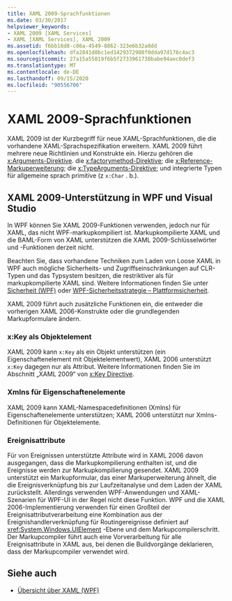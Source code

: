 ```yaml
---
title: XAML 2009-Sprachfunktionen
ms.date: 03/30/2017
helpviewer_keywords:
- XAML 2009 [XAML Services]
- XAML [XAML Services], XAML 2009
ms.assetid: f6bb18d8-c86a-4549-8862-323e6b32a8dd
ms.openlocfilehash: dfa2841d8bc1ed1429372908f0dda97d178c4ac3
ms.sourcegitcommit: 27a15a55019f6b5f2733961738babe94aec0def3
ms.translationtype: MT
ms.contentlocale: de-DE
ms.lasthandoff: 09/15/2020
ms.locfileid: "90556706"
---
```

# <a name="xaml-2009-language-features"></a>XAML 2009-Sprachfunktionen
XAML 2009 ist der Kurzbegriff für neue XAML-Sprachfunktionen, die die vorhandene XAML-Sprachspezifikation erweitern. XAML 2009 führt mehrere neue Richtlinien und Konstrukte ein. Hierzu gehören die [x:Arguments-Direktive](xarguments-directive.md). die [x:factorymethod-Direktive](xfactorymethod-directive.md); die [x:Reference-Markuperweiterung](xreference-markup-extension.md); die [x:TypeArguments-Direktive](xtypearguments-directive.md); und integrierte Typen für allgemeine sprach primitive (z `x:Char` . b.).

## <a name="xaml-2009-support-in-wpf-and-visual-studio"></a>XAML 2009-Unterstützung in WPF und Visual Studio

In WPF können Sie XAML 2009-Funktionen verwenden, jedoch nur für XAML, das nicht WPF-markupkompiliert ist. Markupkompilierte XAML und die BAML-Form von XAML unterstützen die XAML 2009-Schlüsselwörter und -Funktionen derzeit nicht.

Beachten Sie, dass vorhandene Techniken zum Laden von Loose XAML in WPF auch mögliche Sicherheits- und Zugriffseinschränkungen auf CLR-Typen und das Typsystem besitzen, die restriktiver als für markupkompilierte XAML sind. Weitere Informationen finden Sie unter [Sicherheit (WPF)](/dotnet/desktop/wpf/security-wpf) oder [WPF-Sicherheitsstrategie – Plattformsicherheit](/dotnet/desktop/wpf/wpf-security-strategy-platform-security).

XAML 2009 führt auch zusätzliche Funktionen ein, die entweder die vorherigen XAML 2006-Konstrukte oder die grundlegenden Markupformulare ändern.

### <a name="xkey-as-an-object-element"></a>x:Key als Objektelement

XAML 2009 kann `x:Key` als ein Objekt unterstützen (ein Eigenschaftenelement mit Objektelementwert), XAML 2006 unterstützt `x:Key` dagegen nur als Attribut. Weitere Informationen finden Sie im Abschnitt „XAML 2009“ von [x:Key Directive](xkey-directive.md).

### <a name="xmlns-on-property-elements"></a>Xmlns für Eigenschaftenelemente

XAML 2009 kann XAML-Namespacedefinitionen (Xmlns) für Eigenschaftenelemente unterstützen; XAML 2006 unterstützt nur Xmlns-Definitionen für Objektelemente.

### <a name="event-attributes"></a>Ereignisattribute

Für von Ereignissen unterstützte Attribute wird in XAML 2006 davon ausgegangen, dass die Markupkompilierung enthalten ist, und die Ereignisse werden zur Markupkompilierung gesendet. XAML 2009 unterstützt ein Markupformular, das einer Markuperweiterung ähnelt, die die Ereignisverknüpfung bis zur Laufzeitanalyse und dem Laden der XAML zurückstellt. Allerdings verwenden WPF-Anwendungen und XAML-Szenarien für WPF-UI in der Regel nicht diese Funktion. WPF und die XAML 2006-Implementierung verwenden für einen Großteil der Ereignisattributverarbeitung eine Kombination aus der Ereignishandlerverknüpfung für Routingereignisse definiert auf <xref:System.Windows.UIElement> -Ebene und dem Markupcompilerschritt. Der Markupcompiler führt auch eine Vorverarbeitung für alle Ereignisattribute in XAML aus, bei denen die Buildvorgänge deklarieren, dass der Markupcompiler verwendet wird.

## <a name="see-also"></a>Siehe auch

- [Übersicht über XAML (WPF)](../fundamentals/xaml.md)
